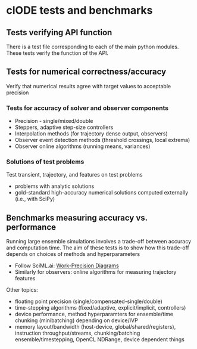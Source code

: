 # clODE tests and benchmarks

## Tests verifying API function

There is a test file corresponding to each of the main python modules. These tests verify the function of the API.

## Tests for numerical correctness/accuracy

Verify that numerical results agree with target values to acceptable precision

### Tests for accuracy of solver and observer components

- Precision - single/mixed/double
- Steppers, adaptive step-size controllers
- Interpolation methods (for trajectory dense output, observers)
- Observer event detection methods (threshold crossings, local extrema)
- Observer online algorithms (running means, variances)

### Solutions of test problems

Test transient, trajectory, and features on test problems

- problems with analytic solutions
- gold-standard high-accuracy numerical solutions computed externally (i.e., with SciPy)

## Benchmarks measuring accuracy vs. performance

Running large ensemble simulations involves a trade-off between accuracy and computation time. The aim of these tests is to show how this trade-off depends on choices of methods and hyperparameters

- Follow SciML.ai: [Work-Precision Diagrams](https://docs.sciml.ai/SciMLBenchmarksOutput/stable/NonStiffODE/FitzhughNagumo_wpd/)
- Similarly for observers: online algorithms for measuring trajectory features

Other topics:

- floating point precision (single/compensated-single/double)
- time-stepping algorithms (fixed/adaptive, explicit/implicit, controllers)
- device performance, method hyperparamters for ensemble/time chunking (minibatching) depending on device/IVP
- memory layout/bandwidth (host-device, global/shared/registers), instruction throughput/streams, chunking/batching ensemble/timestepping, OpenCL NDRange, device dependent things
